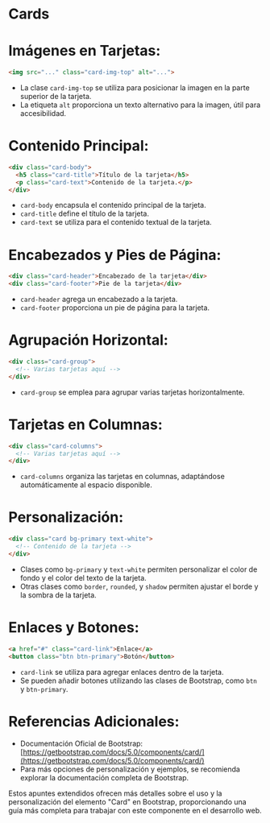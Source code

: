 # Cards

# Imágenes en Tarjetas:
```html
<img src="..." class="card-img-top" alt="...">
```
- La clase `card-img-top` se utiliza para posicionar la imagen en la parte superior de la tarjeta.
- La etiqueta `alt` proporciona un texto alternativo para la imagen, útil para accesibilidad.

# Contenido Principal:
```html
<div class="card-body">
  <h5 class="card-title">Título de la tarjeta</h5>
  <p class="card-text">Contenido de la tarjeta.</p>
</div>
```
- `card-body` encapsula el contenido principal de la tarjeta.
- `card-title` define el título de la tarjeta.
- `card-text` se utiliza para el contenido textual de la tarjeta.

# Encabezados y Pies de Página:
```html
<div class="card-header">Encabezado de la tarjeta</div>
<div class="card-footer">Pie de la tarjeta</div>
```
- `card-header` agrega un encabezado a la tarjeta.
- `card-footer` proporciona un pie de página para la tarjeta.

# Agrupación Horizontal:
```html
<div class="card-group">
  <!-- Varias tarjetas aquí -->
</div>
```
- `card-group` se emplea para agrupar varias tarjetas horizontalmente.

# Tarjetas en Columnas:
```html
<div class="card-columns">
  <!-- Varias tarjetas aquí -->
</div>
```
- `card-columns` organiza las tarjetas en columnas, adaptándose automáticamente al espacio disponible.

# Personalización:
```html
<div class="card bg-primary text-white">
  <!-- Contenido de la tarjeta -->
</div>
```
- Clases como `bg-primary` y `text-white` permiten personalizar el color de fondo y el color del texto de la tarjeta.
- Otras clases como `border`, `rounded`, y `shadow` permiten ajustar el borde y la sombra de la tarjeta.

# Enlaces y Botones:
```html
<a href="#" class="card-link">Enlace</a>
<button class="btn btn-primary">Botón</button>
```
- `card-link` se utiliza para agregar enlaces dentro de la tarjeta.
- Se pueden añadir botones utilizando las clases de Bootstrap, como `btn` y `btn-primary`.

# Referencias Adicionales:
- Documentación Oficial de Bootstrap: [https://getbootstrap.com/docs/5.0/components/card/](https://getbootstrap.com/docs/5.0/components/card/)
- Para más opciones de personalización y ejemplos, se recomienda explorar la documentación completa de Bootstrap.

Estos apuntes extendidos ofrecen más detalles sobre el uso y la personalización del elemento "Card" en Bootstrap, proporcionando una guía más completa para trabajar con este componente en el desarrollo web.